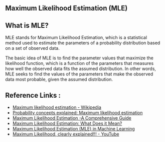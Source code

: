 ## Maximum Likelihood Estimation (MLE)

## What is MLE?
MLE stands for Maximum Likelihood Estimation, which is a statistical method used to estimate the parameters of a probability distribution based on a set of observed data.

The basic idea of MLE is to find the parameter values that maximize the likelihood function, which is a function of the parameters that measures how well the observed data fits the assumed distribution. In other words, MLE seeks to find the values of the parameters that make the observed data most probable, given the assumed distribution.

## Reference Links :
- [Maximum likelihood estimation - Wikipedia](https://en.wikipedia.org/wiki/Maximum_likelihood_estimation)
- [Probability concepts explained: Maximum likelihood estimation](https://towardsdatascience.com/probability-concepts-explained-maximum-likelihood-estimation-c7b4342fdbb1)
- [Maximum Likelihood Estimation -A Comprehensive Guide](https://www.analyticsvidhya.com/blog/2021/09/maximum-likelihood-estimation-a-comprehensive-guide/)
- [Maximum Likelihood Estimation: What Does it Mean?](https://www.mygreatlearning.com/blog/maximum-likelihood-estimation/)
- [Maximum Likelihood Estimation (MLE) in Machine Learning](https://kindsonthegenius.com/blog/maximum-likelihood-estimation-mle-in-machine-learning/)
- [Maximum Likelihood, clearly explained!!! - YouTube](https://youtu.be/XepXtl9YKwc)